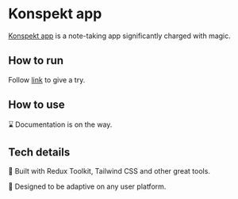 # Konspekt app

[Konspekt app](https://konspekt.vercel.app "Konspekt app") is a note-taking app significantly charged with magic.

## How to run

Follow [link](https://konspekt.vercel.app "Run Konspekt app") to give a try.

## How to use

:hourglass: Documentation is on the way.

## Tech details

:scroll: Built with Redux Toolkit, Tailwind CSS and other great tools.

:crystal_ball: Designed to be adaptive on any user platform.
